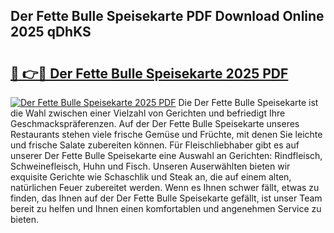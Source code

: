 ## Der Fette Bulle Speisekarte PDF Download Online 2025 qDhKS

# <h2><a href="http://gcbka3.nevu.top/?p=Der+Fette+Bulle+Speisekarte">🔗 👉🔴 Der Fette Bulle Speisekarte 2025 PDF</a></h2>

[![Der Fette Bulle Speisekarte 2025 PDF](https://i.imgur.com/dBaPXMq.png)](http://gcbka3.nevu.top/?p=Der+Fette+Bulle+Speisekarte)
Die Der Fette Bulle Speisekarte ist die Wahl zwischen einer Vielzahl von Gerichten und befriedigt Ihre Geschmackspräferenzen. Auf der Der Fette Bulle Speisekarte unseres Restaurants stehen viele frische Gemüse und Früchte, mit denen Sie leichte und frische Salate zubereiten können. Für Fleischliebhaber gibt es auf unserer Der Fette Bulle Speisekarte eine Auswahl an Gerichten: Rindfleisch, Schweinefleisch, Huhn und Fisch. Unseren Auserwählten bieten wir exquisite Gerichte wie Schaschlik und Steak an, die auf einem alten, natürlichen Feuer zubereitet werden. Wenn es Ihnen schwer fällt, etwas zu finden, das Ihnen auf der Der Fette Bulle Speisekarte gefällt, ist unser Team bereit zu helfen und Ihnen einen komfortablen und angenehmen Service zu bieten.
